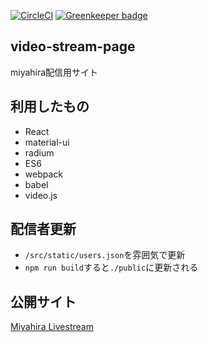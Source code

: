 [![CircleCI](https://circleci.com/gh/j138/video-stream-page/tree/master.svg?style=svg)](https://circleci.com/gh/j138/video-stream-page/tree/master)
[![Greenkeeper badge](https://badges.greenkeeper.io/j138/video-stream-page.svg)](https://greenkeeper.io/)

## video-stream-page

miyahira配信用サイト

## 利用したもの

- React
- material-ui
- radium
- ES6
- webpack
- babel
- video.js

## 配信者更新

- `/src/static/users.json`を雰囲気で更新
- `npm run build`すると`./public`に更新される


## 公開サイト
[Miyahira Livestream](https://stream.jey3dayo.net/ "Miyahira Livestream")
